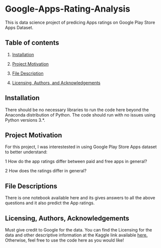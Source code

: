 # Google-Apps-Rating-Analysis

This is data science project of predicing Apps ratings on Google Play Store Apps Dataset.

## Table of contents
1. [Installation](https://github.com/poojapatel26/Google-Apps-Rating-Analysis-/blob/master/README.md#installation)

2. [Project Motivation](https://github.com/poojapatel26/Google-Apps-Rating-Analysis-/blob/master/README.md#project-motivation)

3. [File Description](https://github.com/poojapatel26/Google-Apps-Rating-Analysis-/blob/master/README.md#file-descriptions)

4. [Licensing, Authors, and Acknowledgements](https://github.com/poojapatel26/Google-Apps-Rating-Analysis-/blob/master/README.md#licensing-authors-acknowledgements)

## Installation

There should be no necessary libraries to run the code here beyond the Anaconda distribution of Python. The code should run with no issues using Python versions 3.*.

## Project Motivation

For this project, I was interestested in using Google Play Store Apps dataset to better understand:

1 How do the app ratings differ between paid and free apps in general?

2 How does the ratings differ in general?

## File Descriptions

There is one notebook available here and its gives answers to all the above questions and it also predict the App ratings.

## Licensing, Authors, Acknowledgements

Must give credit to Google for the data. You can find the Licensing for the data and other descriptive information at the Kaggle link available [here.](https://www.kaggle.com/lava18/google-play-store-apps) Otherwise, feel free to use the code here as you would like!
